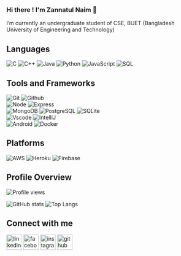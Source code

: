 ### **Hi there ! I'm Zannatul Naim 👋**
I’m currently an undergraduate student of CSE, BUET (Bangladesh University of Engineering and Technology) 
## Languages
![C](http://img.shields.io/badge/-C-000000?style=flat&logo=c)
![C++](https://img.shields.io/badge/-C++-000000?style=flat&logo=c%2B%2B)
![Java](https://img.shields.io/badge/-Java-000000?style=flat&logo=java)
![Python](https://img.shields.io/badge/-Python-000000?style=flat&logo=python)
![JavaScript](https://img.shields.io/badge/-JavaScript-000000?style=flat&logo=javascript)
![SQL](https://img.shields.io/badge/-SQL-000000?style=flat&logo=mysql)

## Tools and Frameworks

![Git](https://img.shields.io/badge/-Git-000000?style=flat&logo=git) 
![Github](https://img.shields.io/badge/-Github-000000?style=flat&logo=github) 
</br>
![Node](https://img.shields.io/badge/-Node-000000?style=flat&logo=node.js)
![Express](https://img.shields.io/badge/express.js-%23404d59?style=flat&logo=express) 
</br>
![MongoDB](https://img.shields.io/badge/-MongoDB-000000?style=flat&logo=mongodb) 
![PostgreSQL](https://img.shields.io/badge/-PostgreSQL-000000?style=flat&logo=postgresql) 
![SQLite](https://img.shields.io/badge/sqlite-%2307405e?style=flat&logo=sqlite)
</br>
![Vscode](https://img.shields.io/badge/-VSCode-007acc?style=flat&logo=visual-studio-code) 
![IntellIJ](https://img.shields.io/badge/-IntellIJ%20IDEA-000000?style=flat&logo=intellij%20idea)
</br>
![Android](https://img.shields.io/badge/-Android-000000?style=flat&logo=android)
![Docker](https://img.shields.io/badge/docker-%230db7ed?style=flat&logo=docker)


## Platforms
![AWS](https://img.shields.io/badge/AWS-%23FF9900?style=flat&logo=amazon-aws)
![Heroku](https://img.shields.io/badge/heroku-%23430098?style=flat&logo=heroku)
![Firebase](https://img.shields.io/badge/firebase-%23039BE5?style=flat&logo=firebase)
## Profile Overview
![Profile views](https://gpvc.arturio.dev/nayeem-17)

![GitHub stats](https://github-readme-stats.vercel.app/api?username=nayeem-17&show_icons=true&theme=dark&count_private=true)
![Top Langs](https://github-readme-stats.vercel.app/api/top-langs/?username=nayeem-17&layout=compact&langs_count=10&theme=dark)

## Connect with me
[<img src='https://cdn.jsdelivr.net/npm/simple-icons@3.0.1/icons/linkedin.svg' alt='linkedin' height='40'>](https://www.linkedin.com/in/zannatul-naim-418a151b2)
[<img src='https://cdn.jsdelivr.net/npm/simple-icons@3.0.1/icons/facebook.svg' alt='facebook' height='40'>](https://www.facebook.com/mohammad.nayeem.24/)
[<img src='https://cdn.jsdelivr.net/npm/simple-icons@3.0.1/icons/instagram.svg' alt='instagram' height='40'>](https://www.instagram.com/zannatul__naim_)
[<img src='https://cdn.jsdelivr.net/npm/simple-icons@3.0.1/icons/github.svg' alt='github' height='40'>](https://github.com/nayeem-17)  